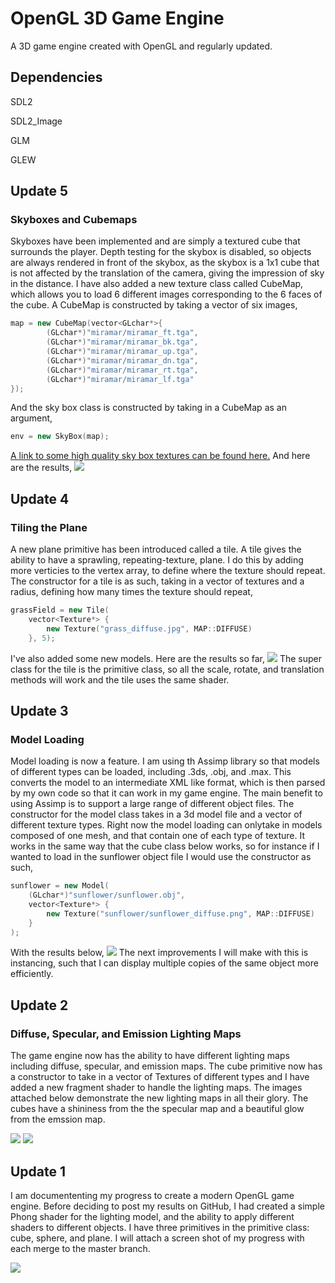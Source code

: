 # OpenGL 3D Game Engine
A 3D game engine created with OpenGL and regularly updated.

## Dependencies
SDL2

SDL2_Image

GLM

GLEW

## Update 5
### Skyboxes and Cubemaps
Skyboxes have been implemented and are simply a textured cube that surrounds the player. Depth testing for the skybox is disabled, so objects are always rendered in front of the skybox, as the skybox is a 1x1 cube that is not affected by the translation of the camera, giving the impression of sky in the distance. I have also added a new texture class called CubeMap, which allows you to load 6 different images corresponding to the 6 faces of the cube. A CubeMap is constructed by taking a vector of six images,
```cpp
map = new CubeMap(vector<GLchar*>{
        (GLchar*)"miramar/miramar_ft.tga",
        (GLchar*)"miramar/miramar_bk.tga",
        (GLchar*)"miramar/miramar_up.tga",
        (GLchar*)"miramar/miramar_dn.tga",
        (GLchar*)"miramar/miramar_rt.tga",
        (GLchar*)"miramar/miramar_lf.tga"
});
```
And the sky box class is constructed by taking in a CubeMap as an argument,
```cpp
env = new SkyBox(map);
```
[A link to some high quality sky box textures can be found here.](http://www.custommapmakers.org/skyboxes.php)
And here are the results,
<img src="Examples/update5.png"/>

## Update 4
### Tiling the Plane
A new plane primitive has been introduced called a tile. A tile gives the ability to have a sprawling, repeating-texture, plane. I do this by adding more verticies to the vertex array, to define where the texture should repeat. The constructor for a tile is as such, taking in a vector of textures and a radius, defining how many times the texture should repeat,

```cpp
grassField = new Tile(
    vector<Texture*> {
        new Texture("grass_diffuse.jpg", MAP::DIFFUSE)
    }, 5);
```
I've also added some new models. Here are the results so far,
<img src="Examples/update4.png"/>
The super class for the tile is the primitive class, so all the scale, rotate, and translation methods will work and the tile uses the same shader.

## Update 3
### Model Loading
Model loading is now a feature. I am using th Assimp library so that models of different types can be loaded, including .3ds, .obj, and .max. This converts the model to an intermediate XML like format, which is then parsed by my own code so that it can work in my game engine. The main benefit to using Assimp is to support a large range of different object files. The constructor for the model class takes in a 3d model file and a vector of different texture types. Right now the model loading can onlytake in models composed of one mesh, and that contain one of each type of texture. It works in the same way that the cube class below works, so for instance if I wanted to load in the sunflower object file I would use the constructor as such,

```cpp
sunflower = new Model(
    (GLchar*)"sunflower/sunflower.obj", 
    vector<Texture*> {
        new Texture("sunflower/sunflower_diffuse.png", MAP::DIFFUSE)
    }
);
```
With the results below,
<img src="Examples/update3.png"/>
The next improvements I will make with this is instancing, such that I can display multiple copies of the same object more efficiently.

## Update 2
### Diffuse, Specular, and Emission Lighting Maps
The game engine now has the ability to have different lighting maps including diffuse, specular, and emission maps. The cube primitive now has a constructor to take in a vector of Textures of different types and I have added a new fragment shader to handle the lighting maps. The images attached below demonstrate the new lighting maps in all their glory. The cubes have a shininess from the the specular map and a beautiful glow from the emssion map.

<img src="Examples/update2_animated.gif"/>
<img src="Examples/update2.png"/>

## Update 1

I am documententing my progress to create a modern OpenGL game engine. Before deciding to post my results on GitHub, I had created a simple Phong shader for the lighting model, and the ability to apply different shaders to different objects. I have three primitives in the primitive class: cube, sphere, and plane. I will attach a screen shot of my progress with each merge to the master branch.

<img src="Examples/update1.png"/>
